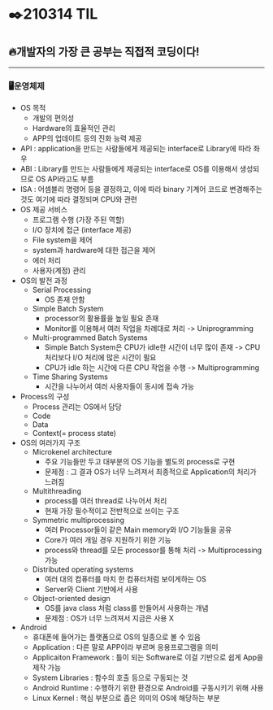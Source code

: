 # ✒️210314 TIL
## 🔥개발자의 가장 큰 공부는 직접적 코딩이다!
-------------------------------
### 🖥️운영체제
  * OS 목적
      * 개발의 편의성
      * Hardware의 효율적인 관리
      * APP의 업데이트 등의 진화 능력 제공
  * API : application을 만드는 사람들에게 제공되는 interface로 Library에 따라 좌우
  * ABI : Library를 만드는 사람들에게 제공되는 interface로 OS를 이용해서 생성되므로 OS API라고도 부름
  * ISA : 어셈블리 명령어 등을 결정하고, 이에 따라 binary 기계어 코드로 변경해주는 것도 여기에 따라 결정되며 CPU와 관련
  * OS 제공 서비스
      * 프로그램 수행 (가장 주된 역할)
      * I/O 장치에 접근 (interface 제공)
      * File system을 제어
      * system과 hardware에 대한 접근을 제어
      * 에러 처리
      * 사용자(계정) 관리
  * OS의 발전 과정
      * Serial Processing
        * OS 존재 안함
      * Simple Batch System
        * processor의 활용률을 높일 필요 존재
        * Monitor를 이용해서 여러 작업을 차례대로 처리 -> Uniprogramming
      * Multi-programmed Batch Systems
        * Simple Batch System은 CPU가 idle한 시간이 너무 많이 존재 -> CPU 처리보다 I/O 처리에 많은 시간이 필요
        * CPU가 idle 하는 시간에 다른 CPU 작업을 수행 -> Multiprogramming
      * Time Sharing Systems
        * 시간을 나누어서 여러 사용자들이 동시에 접속 가능
  * Process의 구성
     * Process 관리는 OS에서 담당
     * Code
     * Data
     * Context(= process state)
  * OS의 여러가지 구조
     * Microkenel architecture
       * 주요 기능들만 두고 대부분의 OS 기능을 별도의 process로 구현
       * 문제점 : 그 결과 OS가 너무 느려져서 최종적으로 Application의 처리가 느려짐
     * Multithreading
       * process를 여러 thread로 나누어서 처리
       * 현재 가장 필수적이고 전반적으로 쓰이는 구조
     * Symmetric multiprocessing
       * 여러 Processor들이 같은 Main memory와 I/O 기능들을 공유
       * Core가 여러 개일 경우 지원하기 위한 기능
       * process와 thread를 모든 processor를 통해 처리 -> Multiprocessing 가능
     * Distributed operating systems
       * 여러 대의 컴퓨터를 마치 한 컴퓨터처럼 보이게하는 OS
       * Server와 Client 기반에서 사용
     * Object-oriented design
       * OS를 java class 처럼 class를 만들어서 사용하는 개념
       * 문제점 : OS가 너무 느려져서 지금은 사용 X
 * Android
     * 휴대폰에 들어가는 플랫폼으로 OS의 일종으로 볼 수 있음
     * Application : 다른 말로 APP이라 부르며 응용프로그램을 의미
     * Applicaiton Framework : 틀이 되는 Software로 이걸 기반으로 쉽게 App을 제작 가능
     * System Libraries : 함수의 호출 등으로 구동되는 것
     * Android Runtime : 수행하기 위한 환경으로 Android를 구동시키기 위해 사용
     * Linux Kernel : 핵심 부분으로 좁은 의미의 OS에 해당하는 부분
